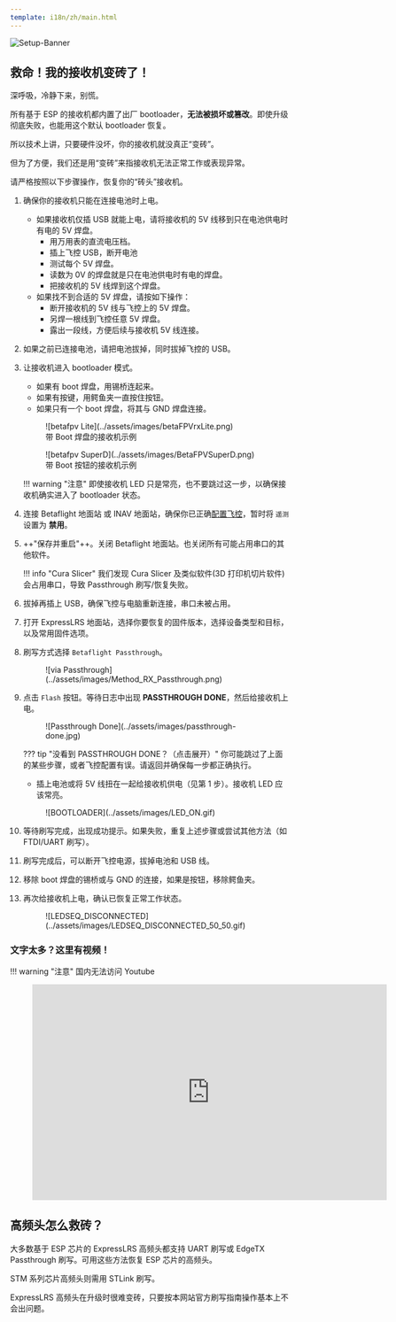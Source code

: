 ```yaml
---
template: i18n/zh/main.html
---
```


![Setup-Banner](https://raw.githubusercontent.com/ExpressLRS/ExpressLRS-Hardware/master/img/quick-start.png)

## 救命！我的接收机变砖了！

深呼吸，冷静下来，别慌。

所有基于 ESP 的接收机都内置了出厂 bootloader，**无法被损坏或篡改**。即使升级彻底失败，也能用这个默认 bootloader 恢复。

所以技术上讲，只要硬件没坏，你的接收机就没真正“变砖”。

但为了方便，我们还是用“变砖”来指接收机无法正常工作或表现异常。

请严格按照以下步骤操作，恢复你的“砖头”接收机。

1. 确保你的接收机只能在连接电池时上电。
    - 如果接收机仅插 USB 就能上电，请将接收机的 5V 线移到只在电池供电时有电的 5V 焊盘。
        - 用万用表的直流电压档。
        - 插上飞控 USB，断开电池
        - 测试每个 5V 焊盘。
        - 读数为 0V 的焊盘就是只在电池供电时有电的焊盘。
        - 把接收机的 5V 线焊到这个焊盘。
    - 如果找不到合适的 5V 焊盘，请按如下操作：
        - 断开接收机的 5V 线与飞控上的 5V 焊盘。
        - 另焊一根线到飞控任意 5V 焊盘。
        - 露出一段线，方便后续与接收机 5V 线连接。

2. 如果之前已连接电池，请把电池拔掉，同时拔掉飞控的 USB。

3. 让接收机进入 bootloader 模式。
    - 如果有 boot 焊盘，用锡桥连起来。
    - 如果有按键，用鳄鱼夹一直按住按钮。
    - 如果只有一个 boot 焊盘，将其与 GND 焊盘连接。

    <figure markdown>
    ![betafpv Lite](../assets/images/betaFPVrxLite.png)
    <figcaption>带 Boot 焊盘的接收机示例</figcaption>
    </figure>

    <figure markdown>
    ![betafpv SuperD](../assets/images/BetaFPVSuperD.png)
    <figcaption>带 Boot 按钮的接收机示例</figcaption>
    </figure>

    !!! warning "注意"
        即使接收机 LED 只是常亮，也不要跳过这一步，以确保接收机确实进入了 bootloader 状态。

4. 连接 Betaflight 地面站 或 INAV 地面站，确保你已正确[配置飞控](receivers/configuring-fc.md)，暂时将 `遥测` 设置为 **禁用**。

5. ++"保存并重启"++。关闭 Betaflight 地面站。也关闭所有可能占用串口的其他软件。

    !!! info "Cura Slicer"
        我们发现 Cura Slicer 及类似软件(3D 打印机切片软件)会占用串口，导致 Passthrough 刷写/恢复失败。

6. 拔掉再插上 USB，确保飞控与电脑重新连接，串口未被占用。

7. 打开 ExpressLRS 地面站，选择你要恢复的固件版本，选择设备类型和目标，以及常用固件选项。

8. 刷写方式选择 `Betaflight Passthrough`。

    <figure markdown>
    ![via Passthrough](../assets/images/Method_RX_Passthrough.png)
    </figure>

9. 点击 `Flash` 按钮。等待日志中出现 **PASSTHROUGH DONE**，然后给接收机上电。

    <figure markdown>
    ![Passthrough Done](../assets/images/passthrough-done.jpg)
    </figure>

    ??? tip "没看到 PASSTHROUGH DONE？（点击展开）"
        你可能跳过了上面的某些步骤，或者飞控配置有误。请返回并确保每一步都正确执行。

    - 插上电池或将 5V 线扭在一起给接收机供电（见第 1 步）。接收机 LED 应该常亮。

    <figure markdown>
    ![BOOTLOADER](../assets/images/LED_ON.gif)
    </figure>

10. 等待刷写完成，出现成功提示。如果失败，重复上述步骤或尝试其他方法（如 FTDI/UART 刷写）。

11. 刷写完成后，可以断开飞控电源，拔掉电池和 USB 线。

12. 移除 boot 焊盘的锡桥或与 GND 的连接，如果是按钮，移除鳄鱼夹。

13. 再次给接收机上电，确认已恢复正常工作状态。

    <figure markdown>
    ![LEDSEQ_DISCONNECTED](../assets/images/LEDSEQ_DISCONNECTED_50_50.gif)
    </figure>

### 文字太多？这里有视频！

!!! warning "注意"
    国内无法访问 Youtube

<figure markdown>
<iframe width="640" height="390" src="https://www.youtube.com/embed/jYLwaWBkM_A" title="YouTube video player" frameborder="0" allow="accelerometer; autoplay; clipboard-write; encrypted-media; gyroscope; picture-in-picture" allowfullscreen></iframe>
</figure>

## 高频头怎么救砖？

大多数基于 ESP 芯片的 ExpressLRS 高频头都支持 UART 刷写或 EdgeTX Passthrough 刷写。可用这些方法恢复 ESP 芯片的高频头。

STM 系列芯片高频头则需用 STLink 刷写。

ExpressLRS 高频头在升级时很难变砖，只要按本网站官方刷写指南操作基本上不会出问题。